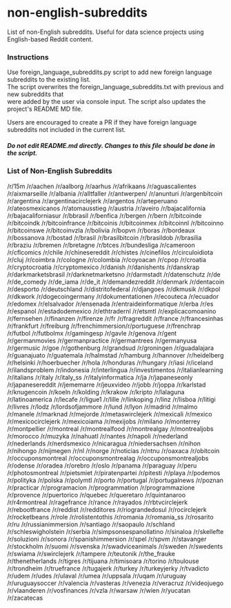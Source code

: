 #  non-english-subreddits 
List  of  non-English  subreddits.  Useful  for  data  science  projects  using  English-based  Reddit  content. 
 
###  Instructions 
Use  foreign_language_subreddits.py  script  to  add  new  foreign  language  subreddits  to  the  existing  list.   
The  script  overwrites  the  foreign_language_subreddits.txt  with  previous  and  new  subreddits  that   
were  added  by  the  user  via  console  input.  The  script  also  updates  the  project's  README  MD  file. 
 
Users  are  encouraged  to  create  a  PR  if  they  have  foreign  language  subreddits  not  included  in  the  current  list. 
 
#####  Do  not  edit  README.md  directly.  Changes  to  this  file  should  be  done  in  the  script. 
 
###  List  of  Non-English  Subreddits
/r/15m
/r/aachen
/r/aalborg
/r/aarhus
/r/afrikaans
/r/aguascalientes
/r/aixmarseille
/r/albania
/r/alltfaller
/r/antwerpen/
/r/anunturi
/r/argenbitcoin
/r/argentina
/r/argentinacirclejerk
/r/argentos
/r/arteperuano
/r/ateosmexicanos
/r/atomausstieg
/r/austria
/r/aveiro
/r/bajacalifornia
/r/bajacaliforniasur
/r/bbrasil
/r/benfica
/r/bergen
/r/bern
/r/bitcoinde
/r/bitcoindk
/r/bitcoinfrance
/r/bitcoinis
/r/bitcoinmex
/r/bitcoinnl
/r/bitcoinno
/r/bitcoinswe
/r/bitcoinvzla
/r/bolivia
/r/bopvn
/r/boras
/r/bordeaux
/r/bossanova
/r/bostad
/r/brasil
/r/brasilbitcoin
/r/brasildob
/r/brasilia
/r/braziu
/r/bremen
/r/bretagne
/r/btces
/r/bundesliga
/r/cameroon
/r/cflcomics
/r/chile
/r/chinesereddit
/r/chistes
/r/cinefilos
/r/circuloidiota
/r/cluj
/r/coimbra
/r/cologne
/r/colombia
/r/coyoacan
/r/cpop
/r/croatia
/r/cryptocroatia
/r/cryptomexico
/r/danish
/r/danishents
/r/danskrap
/r/darkmarketsbrasil
/r/darknetmarketsno
/r/darmstadt
/r/datenschutz
/r/de
/r/de_comedy
/r/de_iama
/r/de_it
/r/demandezreddit
/r/denmark
/r/dentacoin
/r/desporto
/r/deutschland
/r/distritofederal
/r/djangoes
/r/dkmusik
/r/dkpol
/r/dkwork
/r/dogecoingermany
/r/dokumentationen
/r/ecouteca
/r/ecuador
/r/edomex
/r/elsalvador
/r/ensenada
/r/entraideinformatique
/r/erba
/r/es
/r/espanol
/r/estadodemexico
/r/ethtradernl
/r/etsmtl
/r/explicacomoanino
/r/fernsehen
/r/finanzen
/r/firenze
/r/fr
/r/fragreddit
/r/france
/r/francesinhas
/r/frankfurt
/r/freiburg
/r/frenchimmersion/r/portuguese
/r/frenchrap
/r/futbol
/r/futbolmx
/r/gamingesp
/r/gavle
/r/genova
/r/gent
/r/germanmovies
/r/germanpractice
/r/germantrees
/r/germanyusa
/r/germusic
/r/goe
/r/gothenburg
/r/grandsud
/r/groningen
/r/guadalajara
/r/guanajuato
/r/guatemala
/r/halmstad
/r/hamburg
/r/hannover
/r/heidelberg
/r/helsinki
/r/hoerbuecher
/r/hola
/r/honduras
/r/hungary
/r/iasi
/r/iceland
/r/ilandsproblem
/r/indonesia
/r/interlingua
/r/investimentos
/r/italianlearning
/r/italians
/r/italy
/r/italy_ss
/r/italyinformatica
/r/ja
/r/japaneseonly
/r/japanesereddit
/r/jememarre
/r/jeuxvideo
/r/jobb
/r/joppa
/r/karlstad
/r/knugencoin
/r/koeln
/r/kolding
/r/krakow
/r/kripto
/r/lalaguna
/r/latinoamerica
/r/lecafe
/r/ligue1
/r/lille
/r/linkoping
/r/linz
/r/lisboa
/r/litigi
/r/livres
/r/lodz
/r/lordsofjammore
/r/lund
/r/lyon
/r/madrid
/r/malmo
/r/manele
/r/marknad
/r/mejorde
/r/metaswirclejerk
/r/mexicali
/r/mexico
/r/mexicocirclejerk
/r/mexicoiama
/r/mexijobs
/r/milano
/r/monterrey
/r/montpellier
/r/montreal
/r/montrealfood
/r/montrealgay
/r/montrealjobs
/r/morocco
/r/muzyka
/r/nahuatl
/r/nantes
/r/napoli
/r/nederland
/r/nederlands
/r/nerdsmexico
/r/nicaragua
/r/niedersachsen
/r/nihon
/r/nihongo
/r/nijmegen
/r/nl
/r/norge
/r/noticias
/r/ntnu
/r/oaxaca
/r/obitcoin
/r/occuponsmontreal
/r/occuponsmontrealag
/r/occuponsmontrealjobs
/r/odense
/r/oradea
/r/orebro
/r/oslo
/r/panama
/r/paraguay
/r/peru
/r/photosmontreal
/r/pietsmiet
/r/piratenpartei
/r/pitesti
/r/playa
/r/podemos
/r/polityka
/r/polska
/r/polymtl
/r/porto
/r/portugal
/r/portugalnews
/r/poznan
/r/practicar
/r/programacion
/r/programmation
/r/programmazione
/r/provence
/r/puertorico
/r/quebec
/r/queretaro
/r/quintanaroo
/r/r4rmontreal
/r/ragefrance
/r/rance
/r/rayados
/r/rbtvcirclejerk
/r/rebootfrance
/r/reddist
/r/redditores
/r/riograndedosul
/r/rocirclejerk
/r/rocketbeans
/r/role
/r/rolistentothis
/r/romania
/r/romania_ss
/r/rosarito
/r/ru
/r/russianimmersion
/r/santiago
/r/saopaulo
/r/schland
/r/schleswigholstein
/r/serbia
/r/simpsonsespanollatino
/r/sinaloa
/r/skellefte
/r/soluzioni
/r/sonora
/r/spanishimmersion
/r/spel
/r/spvm
/r/stavanger
/r/stockholm
/r/suomi
/r/svenska
/r/swadviceanimals
/r/sweden
/r/swedents
/r/swiama
/r/swirclejerk
/r/tampere
/r/teutonik
/r/the_frauke
/r/thenetherlands
/r/tigres
/r/tijuana
/r/timisoara
/r/torino
/r/toulouse
/r/trondheim
/r/truefrance
/r/tugajerk
/r/turkey
/r/turkeyjerky
/r/tvadicto
/r/udem
/r/udes
/r/ulaval
/r/umea
/r/uppsala
/r/uqam
/r/uruguay
/r/uruguaysoccer
/r/valencia
/r/vasteras
/r/venezia
/r/veracruz
/r/videojuego
/r/vlaanderen
/r/vosfinances
/r/vzla
/r/warsaw
/r/wien
/r/yucatan
/r/zacatecas
